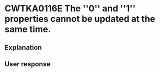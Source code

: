 # CWTKA0116E The ''0'' and ''1'' properties cannot be updated at the same time.

## Explanation

## User response